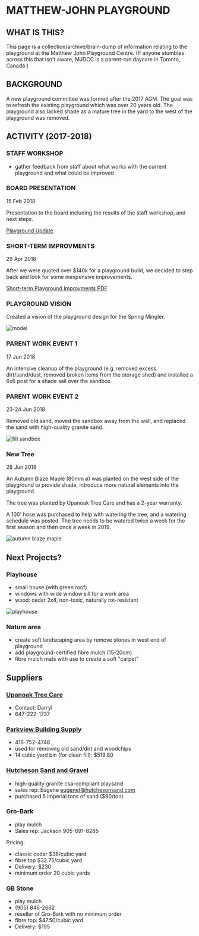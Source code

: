 # MATTHEW-JOHN PLAYGROUND

## WHAT IS THIS?
This page is a collection/archive/brain-dump of information relating to the playground at the Matthew John Playground Centre. (If anyone stumbles across this that isn't aware, MJDCC is a parent-run daycare in Toronto, Canada.)

## BACKGROUND
A new playground committee was formed after the 2017 AGM. The goal was to refresh the existing playground which was over 20 years old. The playground also lacked shade as a mature tree in the yard to the west of the playground was removed.

## ACTIVITY (2017-2018)

### STAFF WORKSHOP

- gather feedback from staff about what works with the current playground and what could be improved

### BOARD PRESENTATION
15 Feb 2018

Presentation to the board including the results of the staff workshop, and next steps.

[Playground Update](./playground-update-20180215.pdf)

### SHORT-TERM IMPROVMENTS
29 Apr 2018

After we were quoted over $140k for a playground build, we decided to step back and look for some inexpensive improvements.

[Short-term Playground Improvments PDF](./mjdcc-playground-improvements-20180429)

### PLAYGROUND VISION

Created a vision of the playground design for the Spring Mingler.

![model](./model-front-1600.jpg)

<!--
![play house](./model-house-1000.jpg)
![east side](./model-side-1000.jpg)
![east side 2](./model-side2-1000.jpg)
-->

### PARENT WORK EVENT 1
17 Jun 2018

An intensive cleanup of the playground (e.g. removed excess dirt/sand/dust, removed broken items from the storage shed) and installed a 6x6 post for a shade sail over the sandbox.

### PARENT WORK EVENT 2
23-24 Jun 2018

Removed old sand, moved the sandbox away from the wall, and replaced the sand with high-quality granite sand.

![fill sandbox](./filling-sandbox2.jpg)

### New Tree
28 Jun 2018

An Autumn Blaze Maple (80mm ø) was planted on the west side of the playground to provide shade, introduce more natural elements into the playground.

The tree was planted by Upanoak Tree Care and has a 2-year warranty.

A 100' hose was purchased to help with watering the tree, and a watering schedule was posted. The tree needs to be watered twice a week for the first season and then once a week in 2019.

![autumn blaze maple](./new-tree-800.jpg)

## Next Projects?

### Playhouse
 - small house (with green roof)
 - windows with wide window sill for a work area
 - wood: cedar 2x4, non-toxic, naturally rot-resistant

![playhouse](model-house-800.jpg)

### Nature area

- create soft landscaping area by remove stones in west end of playground
- add playground-certified fibre mulch (15-20cm)
- fibre mulch mats with use to create a soft "carpet"

## Suppliers

### [Upanoak Tree Care](http://upanoak.ca)
- Contact: Darryl
- 647-222-1737

### [Parkview Building Supply](http://parkviewonline.ca)
- 416-752-4748
- used for removing old sand/dirt and woodchips
- 14 cubic yard bin (for clean fill): $519.80

### [Hutcheson Sand and Gravel](http://www.hutchensonsand.com)
- high-quality granite csa-compliant playsand
- sales rep: Eugene eugenet@hutchesonsand.com
- purchased 5 imperial tons of sand ($90/ton)

### Gro-Bark
- play mulch
- Sales rep: Jackson 905-691-8265

Pricing:
- classic cedar $36/cubic yard
- fibre top $32.75/cubic yard
- Delivery: $230
- minimum order 20 cubic yards

### GB Stone
- play mulch
- (905) 846-2662
- reseller of Gro-Bark with no minimum order
- fibre top: $47.50/cubic yard
- Delivery: $195


